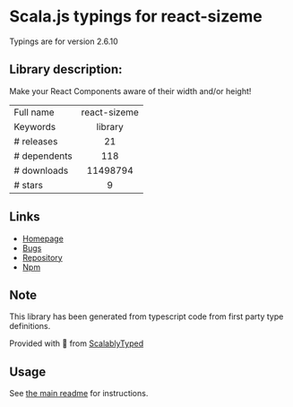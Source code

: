 
# Scala.js typings for react-sizeme

Typings are for version 2.6.10

## Library description:
Make your React Components aware of their width and/or height!

|                    |                 |
| ------------------ | :-------------: |
| Full name          | react-sizeme |
| Keywords           | library |
| # releases         | 21 |
| # dependents       | 118 |
| # downloads        | 11498794 |
| # stars            | 9 |

## Links
- [Homepage](https://github.com/ctrlplusb/react-sizeme#readme)
- [Bugs](https://github.com/ctrlplusb/react-sizeme/issues)
- [Repository](https://github.com/ctrlplusb/react-sizeme)
- [Npm](https://www.npmjs.com/package/react-sizeme)
    


## Note
This library has been generated from typescript code from first party type definitions.

Provided with :purple_heart: from [ScalablyTyped](https://github.com/oyvindberg/ScalablyTyped)

## Usage
See [the main readme](../../readme.md) for instructions.


